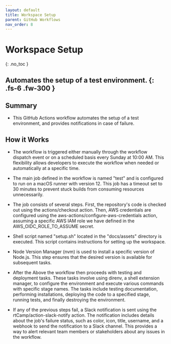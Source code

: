 ```yaml
---
layout: default
title: Workspace Setup 
parent: GitHub Workflows
nav_order: 8
---
```


# Workspace Setup 
{: .no_toc }

Automates the setup of a test environment.
{: .fs-6 .fw-300 }
---

## Summary
- This GitHub Actions workflow automates the setup of a test environment, and provides notifications in case of failure. 

## How it Works
- The workflow is triggered either manually through the workflow dispatch event or on a scheduled basis every Sunday at 10:00 AM. This flexibility allows developers to execute the workflow when needed or automatically at a specific time.

- The main job defined in the workflow is named "test" and is configured to run on a macOS runner with version 12. This job has a timeout set to 30 minutes to prevent stuck builds from consuming resources unnecessarily.

- The job consists of several steps. First, the repository's code is checked out using the actions/checkout action. Then, AWS credentials are configured using the aws-actions/configure-aws-credentials action, assuming a specific AWS IAM role we have defined in the AWS_OIDC_ROLE_TO_ASSUME secret.

- Shell script named "setup.sh" located in the "docs/assets" directory is executed. This script contains instructions for setting up the workspace.

- Node Version Manager (nvm) is used to install a specific version of Node.js. This step ensures that the desired version is available for subsequent tasks.

- After the Above the workflow then proceeds with testing and deployment tasks. These tasks involve using direnv, a shell extension manager, to configure the environment and execute various commands with specific stage names. The tasks include testing documentation, performing installations, deploying the code to a specified stage, running tests, and finally destroying the environment.

- If any of the previous steps fail, a Slack notification is sent using the rtCamp/action-slack-notify action. The notification includes details about the job's failure status, such as color, icon, title, username, and a webhook to send the notification to a Slack channel. This provides a way to alert relevant team members or stakeholders about any issues in the workflow.
